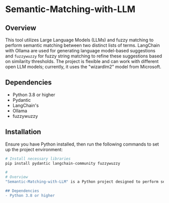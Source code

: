 # Semantic-Matching-with-LLM

## Overview
This tool utilizes Large Language Models (LLMs) and fuzzy matching to perform semantic matching between two distinct lists of terms. LangChain with Ollama are used for generating language model-based suggestions and `fuzzywuzzy` for fuzzy string matching to refine these suggestions based on similarity thresholds. The project is flexible and can work with different open LLM models; currently, it uses the "wizardlm2" model from Microsoft.


## Dependencies
- Python 3.8 or higher
- Pydantic
- LangChain's
- Ollama
- fuzzywuzzy

## Installation

Ensure you have Python installed, then run the following commands to set up the project environment:

```bash
# Install necessary libraries
pip install pydantic langchain-community fuzzywuzzy

#
# Overview
"Semantic-Matching-with-LLM" is a Python project designed to perform semantic matching between two lists of terms by leveraging Language Learning Models (LLMs) and fuzzy matching. Utilizing the advanced capabilities of LangChain's Ollama model, which is based on the open-source "wizardlm2" LLM from Microsoft, the project effectively suggests matches and refines these suggestions with fuzzy string matching to ensure high similarity between matched terms.

## Dependencies
- Python 3.8 or higher
